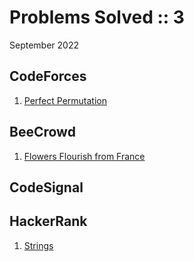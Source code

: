 # Problems Solved :: 3
September 2022

CodeForces
-----------------
1. [Perfect Permutation](https://codeforces.com/contest/1711/problem/A)

BeeCrowd
-----------------
1. [Flowers Flourish from France](https://www.beecrowd.com.br/judge/en/problems/view/1140)

CodeSignal
-----------------


HackerRank
-----------------
1. [Strings](https://www.hackerrank.com/challenges/c-tutorial-strings/problem?isFullScreen=true)